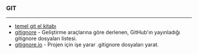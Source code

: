 ### GIT
---
+ [temel git el kitabı](https://github.com/mebaysan/TemelGitElKitabi)
+ [gitignore](https://github.com/github/gitignore) - Geliştirme araçlarına göre derlenen, GitHub'ın yayınladığı gitignore dosyaları listesi.
+ [gitignore.io](https://www.toptal.com/developers/gitignore) - Projen için işe yarar .gitignore dosyaları yarat.
